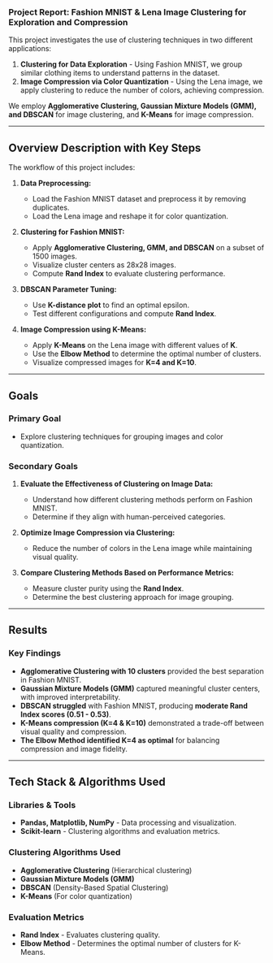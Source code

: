 ### **Project Report: Fashion MNIST & Lena Image Clustering for Exploration and Compression**


This project investigates the use of clustering techniques in two different applications:  
1. **Clustering for Data Exploration** - Using Fashion MNIST, we group similar clothing items to understand patterns in the dataset.  
2. **Image Compression via Color Quantization** - Using the Lena image, we apply clustering to reduce the number of colors, achieving compression.

We employ **Agglomerative Clustering, Gaussian Mixture Models (GMM), and DBSCAN** for image clustering, and **K-Means** for image compression.

---

## **Overview Description with Key Steps**
The workflow of this project includes:

1. **Data Preprocessing:**
   - Load the Fashion MNIST dataset and preprocess it by removing duplicates.
   - Load the Lena image and reshape it for color quantization.

2. **Clustering for Fashion MNIST:**
   - Apply **Agglomerative Clustering, GMM, and DBSCAN** on a subset of 1500 images.
   - Visualize cluster centers as 28x28 images.
   - Compute **Rand Index** to evaluate clustering performance.

3. **DBSCAN Parameter Tuning:**
   - Use **K-distance plot** to find an optimal epsilon.
   - Test different configurations and compute **Rand Index**.

4. **Image Compression using K-Means:**
   - Apply **K-Means** on the Lena image with different values of **K**.
   - Use the **Elbow Method** to determine the optimal number of clusters.
   - Visualize compressed images for **K=4 and K=10**.

---

## **Goals**
### **Primary Goal**
- Explore clustering techniques for grouping images and color quantization.

### **Secondary Goals**
1. **Evaluate the Effectiveness of Clustering on Image Data:**  
   - Understand how different clustering methods perform on Fashion MNIST.
   - Determine if they align with human-perceived categories.

2. **Optimize Image Compression via Clustering:**  
   - Reduce the number of colors in the Lena image while maintaining visual quality.

3. **Compare Clustering Methods Based on Performance Metrics:**  
   - Measure cluster purity using the **Rand Index**.
   - Determine the best clustering approach for image grouping.

---

## **Results**
### **Key Findings**
- **Agglomerative Clustering with 10 clusters** provided the best separation in Fashion MNIST.
- **Gaussian Mixture Models (GMM)** captured meaningful cluster centers, with improved interpretability.
- **DBSCAN struggled** with Fashion MNIST, producing **moderate Rand Index scores (0.51 - 0.53)**.
- **K-Means compression (K=4 & K=10)** demonstrated a trade-off between visual quality and compression.
- **The Elbow Method identified K=4 as optimal** for balancing compression and image fidelity.

---

## **Tech Stack & Algorithms Used**
### **Libraries & Tools**
- **Pandas, Matplotlib, NumPy** - Data processing and visualization.
- **Scikit-learn** - Clustering algorithms and evaluation metrics.

### **Clustering Algorithms Used**
- **Agglomerative Clustering** (Hierarchical clustering)
- **Gaussian Mixture Models (GMM)**
- **DBSCAN** (Density-Based Spatial Clustering)
- **K-Means** (For color quantization)

### **Evaluation Metrics**
- **Rand Index** - Evaluates clustering quality.
- **Elbow Method** - Determines the optimal number of clusters for K-Means.
